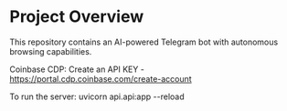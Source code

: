 # Project Overview

This repository contains an AI-powered Telegram bot with autonomous browsing capabilities.

Coinbase CDP: Create an API KEY - https://portal.cdp.coinbase.com/create-account

To run the server: uvicorn api.api:app --reload
